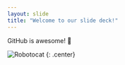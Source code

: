 ```yaml
---
layout: slide
title: "Welcome to our slide deck!"
---
```


GitHub is awesome! 🎉

![Robotocat](https://octodex.github.com/images/Robotocat.png)
{: .center}
